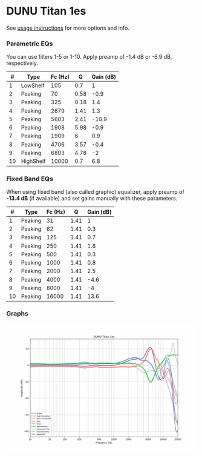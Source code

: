 # DUNU Titan 1es
See [usage instructions](https://github.com/jaakkopasanen/AutoEq#usage) for more options and info.

### Parametric EQs
You can use filters 1-5 or 1-10. Apply preamp of -1.4 dB or -6.9 dB, respectively.

|   # | Type      |   Fc (Hz) |    Q |   Gain (dB) |
|-----|-----------|-----------|------|-------------|
|   1 | LowShelf  |       105 | 0.7  |         1   |
|   2 | Peaking   |        70 | 0.58 |        -0.9 |
|   3 | Peaking   |       325 | 0.18 |         1.4 |
|   4 | Peaking   |      2679 | 1.41 |         1.3 |
|   5 | Peaking   |      5603 | 2.41 |       -10.9 |
|   6 | Peaking   |      1908 | 5.98 |        -0.9 |
|   7 | Peaking   |      1909 | 6    |         0.9 |
|   8 | Peaking   |      4706 | 3.57 |        -0.4 |
|   9 | Peaking   |      6803 | 4.78 |        -2   |
|  10 | HighShelf |     10000 | 0.7  |         6.8 |

### Fixed Band EQs
When using fixed band (also called graphic) equalizer, apply preamp of **-13.4 dB** (if available) and set gains manually with these parameters.

|   # | Type    |   Fc (Hz) |    Q |   Gain (dB) |
|-----|---------|-----------|------|-------------|
|   1 | Peaking |        31 | 1.41 |         1   |
|   2 | Peaking |        62 | 1.41 |         0.3 |
|   3 | Peaking |       125 | 1.41 |         0.7 |
|   4 | Peaking |       250 | 1.41 |         1.8 |
|   5 | Peaking |       500 | 1.41 |         0.3 |
|   6 | Peaking |      1000 | 1.41 |         0.8 |
|   7 | Peaking |      2000 | 1.41 |         2.5 |
|   8 | Peaking |      4000 | 1.41 |        -4.6 |
|   9 | Peaking |      8000 | 1.41 |        -4   |
|  10 | Peaking |     16000 | 1.41 |        13.6 |

### Graphs
![](./DUNU%20Titan%201es.png)
